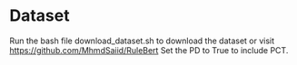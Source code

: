 # Dataset
Run the bash file download_dataset.sh to download the dataset or visit https://github.com/MhmdSaiid/RuleBert
Set the PD to True to include PCT.
